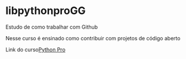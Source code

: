 # libpythonproGG
Estudo de como trabalhar com Github

Nesse curso é ensinado como contribuir com projetos de código aberto

Link do curso[Python Pro](https://www.python.pro.br/)